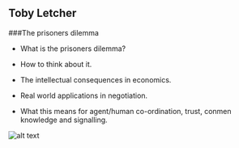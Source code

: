 ## Toby Letcher

###The prisoners dilemma 


* What is the prisoners dilemma?

* How to think about it.

* The intellectual consequences in economics.

* Real world applications in negotiation. 

* What this means for agent/human co-ordination, trust, conmen knowledge and signalling.


![alt text](http://www.overthinkingit.com/wp-content/uploads/2012/07/prisoners-dilemma.jpg)
